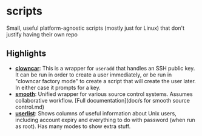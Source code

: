 scripts
=======

Small, useful platform-agnostic scripts (mostly just for Linux) that don't justify having their own repo

Highlights
----------
* **[clowncar](clowncar)**: This is a wrapper for `useradd` that handles an
  SSH public key.  It can be run in order to create a user immediately, or be
  run in "clowncar factory mode" to create a script that will create the user
  later.  In either case it prompts for a key.
* **[smooth](smooth)**: Unified wrapper for various source control systems.  Assumes
  collaborative workflow.  [Full documentation](doc/s for smooth source control.md)
* **[userlist](userlist)**: Shows columns of useful information about Unix
  users, including account expiry and everything to do with password (when run
  as root).  Has many modes to show extra stuff.
